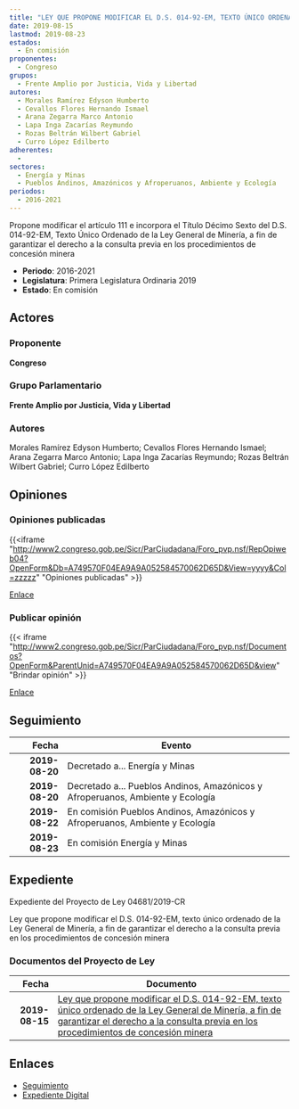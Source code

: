 ```yaml
---
title: "LEY QUE PROPONE MODIFICAR EL D.S. 014-92-EM, TEXTO ÚNICO ORDENADO DE LA LEY GENERAL DE MINERÍA, A FIN DE GARANTIZAR EL DERECHO A LA CONSULTA PREVIA EN LOS PROCEDIMIENTOS DE CONCESIÓN MINERA"
date: 2019-08-15
lastmod: 2019-08-23
estados: 
  - En comisión
proponentes: 
  - Congreso
grupos: 
  - Frente Amplio por Justicia, Vida y Libertad
autores: 
  - Morales Ramírez Edyson Humberto
  - Cevallos Flores Hernando Ismael
  - Arana Zegarra Marco Antonio
  - Lapa Inga Zacarías Reymundo
  - Rozas Beltrán Wilbert Gabriel
  - Curro López Edilberto
adherentes: 
  - 
sectores: 
  - Energía y Minas
  - Pueblos Andinos, Amazónicos y Afroperuanos, Ambiente y Ecología
periodos: 
  - 2016-2021
---
```


Propone modificar el artículo 111 e incorpora el Título Décimo Sexto del D.S. 014-92-EM, Texto Único Ordenado de la Ley General de Minería, a fin de garantizar el derecho a la consulta previa en los procedimientos de concesión minera

- **Periodo**: 2016-2021
- **Legislatura**: Primera Legislatura Ordinaria 2019
- **Estado**: En comisión

## Actores

### Proponente

**Congreso**

### Grupo Parlamentario

**Frente Amplio por Justicia, Vida y Libertad**

### Autores

Morales Ramírez Edyson Humberto; Cevallos Flores Hernando Ismael; Arana Zegarra Marco Antonio; Lapa Inga Zacarías Reymundo; Rozas Beltrán Wilbert Gabriel; Curro López Edilberto


## Opiniones

### Opiniones publicadas

{{<iframe "http://www2.congreso.gob.pe/Sicr/ParCiudadana/Foro_pvp.nsf/RepOpiweb04?OpenForm&Db=A749570F04EA9A9A052584570062D65D&View=yyyy&Col=zzzzz" "Opiniones publicadas" >}}

[Enlace](http://www2.congreso.gob.pe/Sicr/ParCiudadana/Foro_pvp.nsf/RepOpiweb04?OpenForm&Db=A749570F04EA9A9A052584570062D65D&View=yyyy&Col=zzzzz)
### Publicar opinión

{{< iframe "http://www2.congreso.gob.pe/Sicr/ParCiudadana/Foro_pvp.nsf/Documentos?OpenForm&ParentUnid=A749570F04EA9A9A052584570062D65D&view" "Brindar opinión" >}}

[Enlace](http://www2.congreso.gob.pe/Sicr/ParCiudadana/Foro_pvp.nsf/Documentos?OpenForm&ParentUnid=A749570F04EA9A9A052584570062D65D&view)

## Seguimiento

| Fecha | Evento |
|------:|--------|
| **2019-08-20** | Decretado a... Energía y Minas|
| **2019-08-20** | Decretado a... Pueblos Andinos, Amazónicos y Afroperuanos, Ambiente y Ecología|
| **2019-08-22** | En comisión Pueblos Andinos, Amazónicos y Afroperuanos, Ambiente y Ecología|
| **2019-08-23** | En comisión Energía y Minas|


## Expediente

Expediente del Proyecto de Ley 04681/2019-CR

Ley que propone modificar el D.S. 014-92-EM, texto único ordenado de la Ley General de Minería, a fin de garantizar el derecho a la consulta previa en los procedimientos de concesión minera


### Documentos del Proyecto de Ley

| Fecha | Documento |
|------:|--------|
| **2019-08-15** | [Ley que propone modificar el D.S. 014-92-EM, texto único ordenado de la Ley General de Minería, a fin de garantizar el derecho a la consulta previa en los procedimientos de concesión minera](http://www.leyes.congreso.gob.pe/Documentos/2016_2021/Proyectos_de_Ley_y_de_Resoluciones_Legislativas/PL0468120190815.pdf) |

## Enlaces 

- [Seguimiento](http://www2.congreso.gob.pe/Sicr/TraDocEstProc/CLProLey2016.nsf/f7fff46988ca05b1052578e100829cc7/4c4a30052cae522e05258457007ceb64?OpenDocument)
- [Expediente Digital](http://www2.congreso.gob.pe/Sicr/TraDocEstProc/CLProLey2016.nsf/f7fff46988ca05b1052578e100829cc7/4c4a30052cae522e05258457007ceb64?OpenDocument&Click=05257FB7005EB655.eb71d0cf91d8294e05256cdf006b5706/$Body/0.1C6C)
